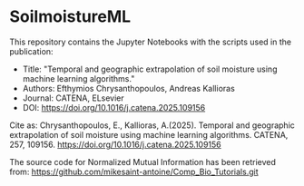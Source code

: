 # SoilmoistureML
This repository contains the Jupyter Notebooks with the scripts used in the publication: 
- Title: "Temporal and geographic extrapolation of soil moisture using machine learning algorithms."
- Authors: Efthymios Chrysanthopoulos, Andreas Kallioras
- Journal: CATENA, ELsevier
- DOI: https://doi.org/10.1016/j.catena.2025.109156 

Cite as: Chrysanthopoulos, E., Kallioras, A.(2025). Temporal and geographic extrapolation of soil moisture using machine learning algorithms. CATENA, 257, 109156. https://doi.org/10.1016/j.catena.2025.109156 

The source code for Normalized Mutual Information has been retrieved from: https://github.com/mikesaint-antoine/Comp_Bio_Tutorials.git
